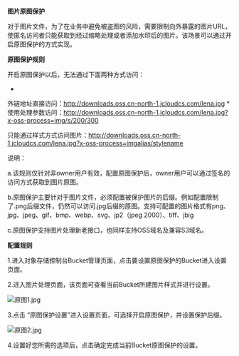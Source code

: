 **图片原图保护**

对于图片文件，为了在业务中避免被盗图的风险，需要限制向外暴露的图片URL，使匿名访问者只能获取到经过缩略处理或者添加水印后的图片。该场景可以通过开启原图保护的方式实现。

**原图保护规则**

开启原图保护以后，无法通过下面两种方式访问：

* 
外链地址直接访问：http://downloads.oss.cn-north-1.jcloudcs.com/lena.jpg
* 
使用处理参数访问：http://downloads.oss.cn-north-1.jcloudcs.com/lena.jpg?x-oss-process=img/s/200/300

只能通过样式方式访问图片：http://downloads.oss.cn-north-1.jcloudcs.com/lena.jpg?x-oss-process=imgalias/stylename

说明：

a.该规则仅针对非owner用户有效，配置原图保护后，owner用户可以通过签名的访问方式获取到图片原图。

b.原图保护主要针对于图片文件，必须配置被保护图片的后缀。例如配置限制了.png后缀文件，仍然可以访问.jpg后缀的原图。支持可配置的图片格式有png、jpg、jpeg、gif、bmp、webp、svg、jp2（jpeg 2000）、tiff、jbig

c.原图保护支持图片处理新老接口，也同样支持OSS域名及兼容S3域名。

**配置规则**

1.进入对象存储控制台Bucket管理页面，点击要设置原图保护的Bucket进入设置页面。

2.进入图片处理页面，该页面可查看当前Bucket所建图片样式并进行设置。

![原图1.jpg](https://img1.jcloudcs.com/cms/b80d907f-08fe-4dc2-8f7b-ac3afcdc01bb20180118201504.jpg)

3.点击 “原图保护设置”进入设置页面，可选择开启原图保护，并设置保护后缀。

![原图2.jpg](https://img1.jcloudcs.com/cms/d67507e8-81ba-4e21-83ce-b20be643fa8420180118201515.jpg)

4.设置好您所需的选项后，点击确定完成当前Bucket原图保护的设置。